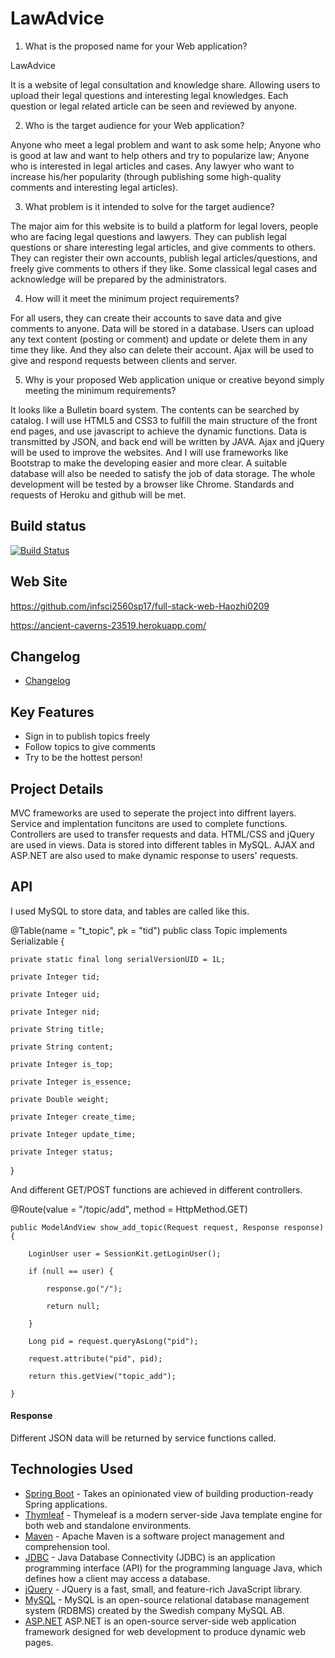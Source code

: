 # LawAdvice

1. What is the proposed name for your Web application?

  LawAdvice

  It is a website of legal consultation and knowledge share. Allowing users to upload their legal questions and interesting legal knowledges. Each question or legal related article can be seen and reviewed by anyone.  

2. Who is the target audience for your Web application?

  Anyone who meet a legal problem and want to ask some help; Anyone who is good at law and want to help others and try to popularize law; Anyone who is interested in legal articles and cases. Any lawyer who want to increase his/her popularity (through publishing some high-quality comments and interesting legal articles).

3. What problem is it intended to solve for the target audience?

  The major aim for this website is to build a platform for legal lovers, people who are facing legal questions and lawyers. They can publish legal questions or share interesting legal articles, and give comments to others. They can register their own accounts, publish legal articles/questions, and freely give comments to others if they like. Some classical legal cases and acknowledge will be prepared by the administrators.

4. How will it meet the minimum project requirements?

  For all users, they can create their accounts to save data and give comments to anyone. Data will be stored in a database. Users can upload any text content (posting or comment) and update or delete them in any time they like. And they also can delete their account. Ajax will be used to give and respond requests between clients and server.

5. Why is your proposed Web application unique or creative beyond simply meeting the minimum requirements?

  It looks like a Bulletin board system. The contents can be searched by catalog. I will use HTML5 and CSS3 to fulfill the main structure of the front end pages, and use javascript to achieve the dynamic functions. Data is transmitted by JSON, and back end will be written by JAVA. Ajax and jQuery will be used to improve the websites. And I will use frameworks like Bootstrap to make the developing easier and more clear. A suitable database will also be needed to satisfy the job of data storage. The whole development will be tested by a browser like Chrome. Standards and requests of Heroku and github will be met.

## Build status

[![Build Status](https://travis-ci.org/infsci2560sp17/full-stack-web.svg?branch=master)](https://travis-ci.org/infsci2560sp17/full-stack-web)

## Web Site


https://github.com/infsci2560sp17/full-stack-web-Haozhi0209

https://ancient-caverns-23519.herokuapp.com/

## Changelog 

- [Changelog](https://github.com/infsci2560sp17/full-stack-web-Haozhi0209/blob/master/CHANGELOG.md)


## Key Features

* Sign in to publish topics freely
* Follow topics to give comments
* Try to be the hottest person!

## Project Details

MVC frameworks are used to seperate the project into diffrent layers. Service and implentation funcitons are used to complete functions. Controllers are used to transfer requests and data. HTML/CSS and jQuery are used in views. Data is stored into different tables in MySQL. AJAX and ASP.NET are also used to make dynamic response to users' requests.


## API

I used MySQL to store data, and tables are called like this.

@Table(name = "t_topic", pk = "tid")
public class Topic implements Serializable {

    private static final long serialVersionUID = 1L;

    private Integer tid;

    private Integer uid;

    private Integer nid;

    private String title;

    private String content;

    private Integer is_top;

    private Integer is_essence;

    private Double weight;

    private Integer create_time;

    private Integer update_time;

    private Integer status;

}

And different GET/POST functions are achieved in different controllers.

@Route(value = "/topic/add", method = HttpMethod.GET)

    public ModelAndView show_add_topic(Request request, Response response) {

        LoginUser user = SessionKit.getLoginUser();
        
        if (null == user) {
        
            response.go("/");
        
            return null;
        
        }

        Long pid = request.queryAsLong("pid");
  
        request.attribute("pid", pid);
  
        return this.getView("topic_add");
  
    }


#### Response

Different JSON data will be returned by service functions called.


## Technologies Used


- [Spring Boot](https://projects.spring.io/spring-boot/) - Takes an opinionated view of building production-ready Spring applications.
- [Thymleaf](http://www.thymeleaf.org/) - Thymeleaf is a modern server-side Java template engine for both web and standalone environments.
- [Maven](https://maven.apache.org/) - Apache Maven is a software project management and comprehension tool.
- [JDBC](http://www.oracle.com/technetwork/java/javase/jdbc/index.html) - Java Database Connectivity (JDBC) is an application programming interface (API) for the programming language Java, which defines how a client may access a database.
- [jQuery](https://jquery.com/) - JQuery is a fast, small, and feature-rich JavaScript library.
- [MySQL](https://www.mysql.com/) - MySQL is an open-source relational database management system (RDBMS) created by the Swedish company MySQL AB.
- [ASP.NET](https://www.asp.net/)  ASP.NET is an open-source server-side web application framework designed for web development to produce dynamic web pages.